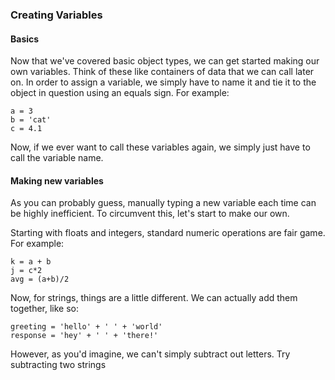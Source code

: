 ### Creating Variables

#### Basics
Now that we've covered basic object types, we can get started making our own variables. Think of these like containers of data that we can call later on. In order to assign a variable, we simply have to name it and tie it to the object in question using an equals sign. For example:

  `a = 3` <br/>
  `b = 'cat'` <br/>
  `c = 4.1`
  
Now, if we ever want to call these variables again, we simply just have to call the variable name. 

#### Making new variables
As you can probably guess, manually typing a new variable each time can be highly inefficient. To circumvent this, let's start to make our own.

Starting with floats and integers, standard numeric operations are fair game. For example:

  `k = a + b` <br/>
  `j = c*2` <br/>
  `avg = (a+b)/2`
  
 Now, for strings, things are a little different. We can actually add them together, like so:
 
  `greeting = 'hello' + ' ' + 'world'` <br/>
  `response = 'hey' + ' ' + 'there!'` <br/>
  
  However, as you'd imagine, we can't simply subtract out letters. Try subtracting two strings 
